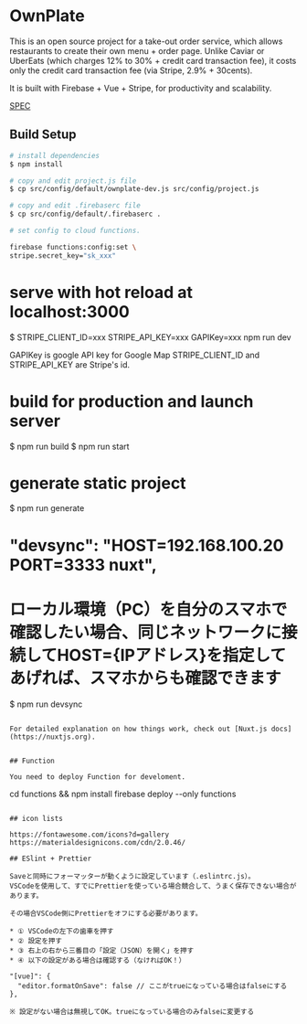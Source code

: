 # OwnPlate

This is an open source project for a take-out order service, which allows restaurants to create their own menu + order page. Unlike Caviar or UberEats (which charges 12% to 30% + credit card transaction fee), it costs only the credit card transaction fee (via Stripe, 2.9% + 30cents). 

It is built with Firebase + Vue + Stripe, for productivity and scalability.

[SPEC](./docs/SPEC.md)


## Build Setup

```bash
# install dependencies
$ npm install

# copy and edit project.js file
$ cp src/config/default/ownplate-dev.js src/config/project.js

# copy and edit .firebaserc file
$ cp src/config/default/.firebaserc .

# set config to cloud functions.

firebase functions:config:set \
stripe.secret_key="sk_xxx"
```

# serve with hot reload at localhost:3000
$ STRIPE_CLIENT_ID=xxx STRIPE_API_KEY=xxx GAPIKey=xxx npm run dev

GAPIKey is google API key for Google Map
STRIPE_CLIENT_ID and STRIPE_API_KEY are Stripe's id.

# build for production and launch server
$ npm run build
$ npm run start

# generate static project
$ npm run generate

# "devsync": "HOST=192.168.100.20 PORT=3333 nuxt",
# ローカル環境（PC）を自分のスマホで確認したい場合、同じネットワークに接続してHOST={IPアドレス}を指定してあげれば、スマホからも確認できます
$ npm run devsync
```

For detailed explanation on how things work, check out [Nuxt.js docs](https://nuxtjs.org).


## Function

You need to deploy Function for	develoment.

```
cd functions && npm install
firebase deploy --only functions
```

## icon lists

https://fontawesome.com/icons?d=gallery
https://materialdesignicons.com/cdn/2.0.46/

## ESlint + Prettier

Saveと同時にフォーマッターが動くように設定しています（.eslintrc.js）。
VSCodeを使用して、すでにPrettierを使っている場合競合して、うまく保存できない場合があります。

その場合VSCode側にPrettierをオフにする必要があります。

* ① VSCodeの左下の歯車を押す
* ② 設定を押す
* ③ 右上の右から三番目の「設定（JSON）を開く」を押す
* ④ 以下の設定がある場合は確認する（なければOK！）

"[vue]": {
  "editor.formatOnSave": false // ここがtrueになっている場合はfalseにする
},

※ 設定がない場合は無視してOK。trueになっている場合のみfalseに変更する
